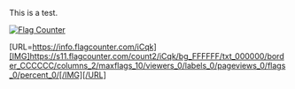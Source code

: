 This is a test.

<a href="https://info.flagcounter.com/iCqk"><img src="https://s11.flagcounter.com/count2/iCqk/bg_FFFFFF/txt_000000/border_CCCCCC/columns_2/maxflags_10/viewers_0/labels_0/pageviews_0/flags_0/percent_0/" alt="Flag Counter" border="0"></a>

[URL=https://info.flagcounter.com/iCqk][IMG]https://s11.flagcounter.com/count2/iCqk/bg_FFFFFF/txt_000000/border_CCCCCC/columns_2/maxflags_10/viewers_0/labels_0/pageviews_0/flags_0/percent_0/[/IMG][/URL]
